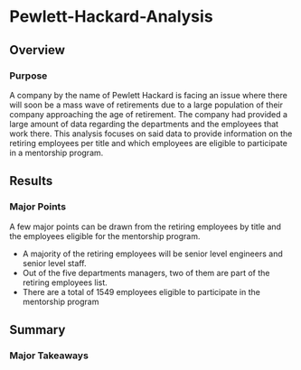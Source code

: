 # Pewlett-Hackard-Analysis
## Overview
### Purpose
A company by the name of Pewlett Hackard is facing an issue where there will soon be a mass wave of retirements due to a large population of their company approaching the age of retirement. The company had provided a large amount of data regarding the departments and the employees that work there. This analysis focuses on said data to provide information on the retiring employees per title and which employees are eligible to participate in a mentorship program. 
## Results
### Major Points
A few major points can be drawn from the retiring employees by title and the employees eligible for the mentorship program.
* A majority of the retiring employees will be senior level engineers and senior level staff. 
* Out of the five departments managers, two of them are part of the retiring employees list. 
* There are a total of 1549 employees eligible to participate in the mentorship program
## Summary 
### Major Takeaways
